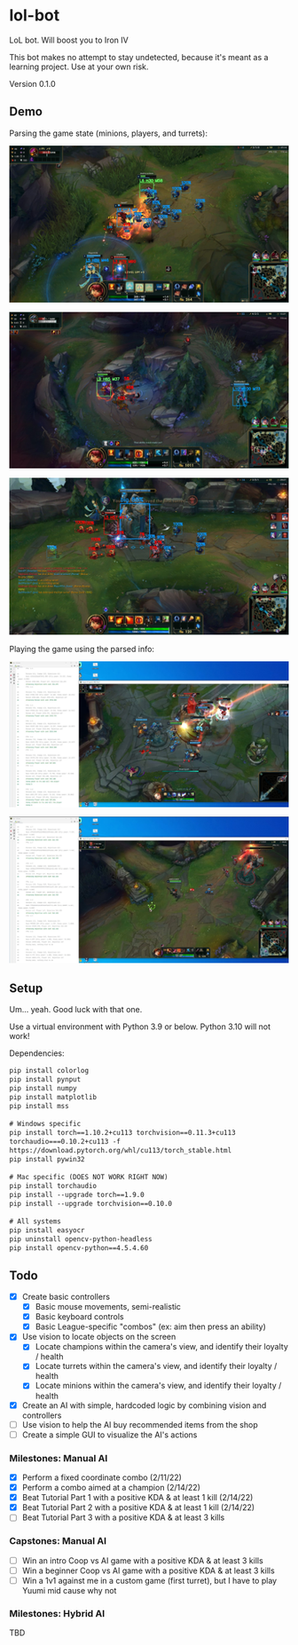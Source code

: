 # lol-bot

LoL bot. Will boost you to Iron IV

This bot makes no attempt to stay undetected, because it's meant as a learning project. Use at your own risk.

Version 0.1.0

## Demo

Parsing the game state (minions, players, and turrets):

![Vision Demo 3](img/demo/vision_demo3.jpg)

![Vision Demo 4](img/demo/vision_demo4.jpg)

![Vision Demo 5](img/demo/vision_demo5.jpg)

Playing the game using the parsed info:

![Manual AI Demo 1](img/demo/manual_ai_demo1.jpg)

![Manual AI Demo 2](img/demo/manual_ai_demo2.jpg)

## Setup

Um... yeah. Good luck with that one.

Use a virtual environment with Python 3.9 or below. Python 3.10 will not work!

Dependencies:
```shell
pip install colorlog
pip install pynput
pip install numpy
pip install matplotlib
pip install mss

# Windows specific
pip install torch==1.10.2+cu113 torchvision==0.11.3+cu113 torchaudio===0.10.2+cu113 -f https://download.pytorch.org/whl/cu113/torch_stable.html
pip install pywin32

# Mac specific (DOES NOT WORK RIGHT NOW)
pip install torchaudio
pip install --upgrade torch==1.9.0
pip install --upgrade torchvision==0.10.0

# All systems
pip install easyocr
pip uninstall opencv-python-headless
pip install opencv-python==4.5.4.60
```

## Todo

- [X] Create basic controllers
  - [X] Basic mouse movements, semi-realistic
  - [X] Basic keyboard controls
  - [X] Basic League-specific "combos" (ex: aim then press an ability)
- [X] Use vision to locate objects on the screen
  - [X] Locate champions within the camera's view, and identify their loyalty / health
  - [X] Locate turrets within the camera's view, and identify their loyalty / health
  - [X] Locate minions within the camera's view, and identify their loyalty / health
- [X] Create an AI with simple, hardcoded logic by combining vision and controllers
- [ ] Use vision to help the AI buy recommended items from the shop
- [ ] Create a simple GUI to visualize the AI's actions

### Milestones: Manual AI

  - [X] Perform a fixed coordinate combo (2/11/22)
  - [X] Perform a combo aimed at a champion (2/14/22)
  - [X] Beat Tutorial Part 1 with a positive KDA & at least 1 kill (2/14/22)
  - [X] Beat Tutorial Part 2 with a positive KDA & at least 1 kill (2/14/22)
  - [ ] Beat Tutorial Part 3 with a positive KDA & at least 3 kills

### Capstones: Manual AI

  - [ ] Win an intro Coop vs AI game with a positive KDA & at least 3 kills
  - [ ] Win a beginner Coop vs AI game with a positive KDA & at least 3 kills
  - [ ] Win a 1v1 against me in a custom game (first turret), but I have to play Yuumi mid cause why not

### Milestones: Hybrid AI

TBD
